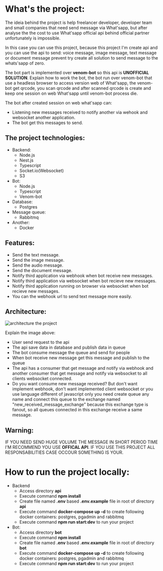 What's the project: 
====================

The ideia behind the project is help freelancer developer, developer team and small companies that need send message via What'sapp, but after analyse the the cost to use What'sapp official api behind official partner unfortunately is impossible. 

In this case you can use this project, because this project I'm create api and you can use the api to send: voice message, image message, text message or document message prevent try create all solution to send message to the whats'sapp of zero.

The bot part is implemented over **venom-bot** so this api is **UNOFFICIAL SOLUTION**. Explain how to work the bot, the bot run over venom-bot that use a headless browser to access version web of What'sapp, the venom-bot get qrcode, you scan qrcode and after scanned qrcode is create and keep one session on web What'sapp until venom-bot process die.

The bot after created session on web what'sapp can:
- Listening new messages received to notify another via wehook and websocket another application. 
- The bot get this messages to send.

The project technologies:
--------------------------

- Backend:
    - Node.js
    - Nest.js
    - Typescript
    - Socket.io(Websocket)
    - S3
- Bot:
    - Node.js
    - Typescript
    - Venom-bot
- Database:
    - Postgres
- Message queue:
    - Rabbitmq
- Another:
    - Docker

Features:
-------------------

- Send the text message.
- Send the image message.
- Send the audio message.
- Send the document message.
- Notify third application via webhook when bot receive new messages.
- Notify third application via websocket when bot recieve new messages.
- Notify third application running on browser via websocket when bot recieve new messages.
- You can the webhook url to send text message more easily.

Architecture:
---------------------

![architecture the project](https://github.com/tiago123456789/zap-easy/blob/feature/create-documentation/architecture-zap-easy.drawio.png "Architecture the project")

Explain the image above:
- User send request to the api
- The api save data in database and publish data in queue
- The bot consume message the queue and send for people
- When bot receive new message get this message and publish to the queue 
- The api has a consumer that get message and notify via webhook and another consumer that get message and notify via websocket to all clients websocket connected.
- Do you want consume new message received? But don't want implement webhook, don't want implemented client websocket or you use language different of javascript only you need create queue any name and connect this queue to the exchange named "new_received_message_exchange" because this exchange type is fanout, so all queues connected in this exchange receive a same message.

Warning:
----------
IF YOU NEED SEND HUGE VOLUME THE MESSAGE IN SHORT PERIOD TIME I'M RECOMMEND YOU USE **OFFICAL API**. IF YOU USE THIS PROJECT ALL RESPONSABILITIES CASE OCCOUR SOMETHING IS YOUR.


How to run the project locally:
=================================

- Backend
    - Access directory **api**
    - Execute command **npm install**
    - Create file named **.env** based **.env.example** file in root of directory **api**
    - Execute command **docker-compose up -d** to create following docker containers: postgres, pgadmin and rabbitmq
    - Execute command **npm run start:dev** to run your project
- Bot:
    - Access directory **bot**
    - Execute command **npm install**
    - Create file named **.env** based **.env.example** file in root of directory **bot**
    - Execute command **docker-compose up -d** to create following docker containers: postgres, pgadmin and rabbitmq
    - Execute command **npm run start:dev** to run your project


